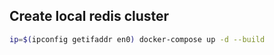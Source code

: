 ## Create local redis cluster

```bash
ip=$(ipconfig getifaddr en0) docker-compose up -d --build
```